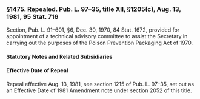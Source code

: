 ### §1475. Repealed. Pub. L. 97–35, title XII, §1205(c), Aug. 13, 1981, 95 Stat. 716 ###

Section, Pub. L. 91–601, §6, Dec. 30, 1970, 84 Stat. 1672, provided for appointment of a technical advisory committee to assist the Secretary in carrying out the purposes of the Poison Prevention Packaging Act of 1970.

#### **Statutory Notes and Related Subsidiaries** ####

#### Effective Date of Repeal ####

Repeal effective Aug. 13, 1981, see section 1215 of Pub. L. 97–35, set out as an Effective Date of 1981 Amendment note under section 2052 of this title.